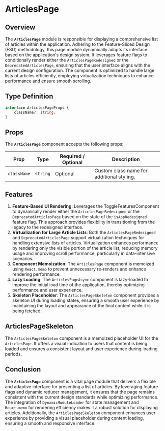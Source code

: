 # ArticlesPage

## Overview
The **`ArticlesPage`** module is responsible for displaying a comprehensive list of articles within the application. Adhering to the Feature-Sliced Design (FSD) methodology, this page module dynamically adapts its interface based on the application's design system. It leverages feature flags to conditionally render either the `ArticlesPageRedesigned` or the `DeprecatedArticlesPage`, ensuring that the user interface aligns with the current design configuration.
The component is optimized to handle large lists of articles efficiently, employing virtualization techniques to enhance performance and ensure smooth scrolling.

## Type Definition
```typescript
interface ArticlesPageProps {
    className?: string;
}
```
## Props

The **`ArticlesPage`** component accepts the following props:

| Prop       | Type       | Required / Optional | Description                             |
|------------|------------|----------------------|-----------------------------------------|
| `className` | `string`   | Optional             | Custom class name for additional styling. |

## Features

1. **Feature-Based UI Rendering**: Leverages the ToggleFeaturesComponent to dynamically render either the `ArticlesPageRedesigned` or the `DeprecatedArticlesPage` based on the state of the `isAppRedesigned` feature flag. This approach provides flexibility in transitioning from the legacy to the redesigned interface.
2. **Virtualization for Large Article Lists**: Both the `ArticlesPageRedesigned` and `DeprecatedArticlesPage` support virtualization techniques for handling extensive lists of articles. Virtualization enhances performance by rendering only the visible portion of the article list, reducing memory usage and improving scroll performance, particularly in data-intensive scenarios.
3. **Component Memoization**: The `ArticlesPage` component is memoized using `React.memo` to prevent unnecessary re-renders and enhance rendering performance.
4. **Lazy Loading**: The `ArticlesPageAsync` component is lazy-loaded to improve the initial load time of the application, thereby optimizing performance and user experience.
5. **Skeleton Placeholder**: The `ArticlesPageSkeleton` component provides a skeleton UI during loading states, ensuring a smooth user experience by maintaining the layout and appearance of the final content while it is being fetched.

## ArticlesPageSkeleton

The `ArticlesPageSkeleton` component is a memoized placeholder UI for the `ArticlesPage`. It offers a visual indication to users that content is being loaded and ensures a consistent layout and user experience during loading periods.

## Conclusion

The **`ArticlesPage`** component is a vital page module that delivers a flexible and adaptive interface for presenting a list of articles. By leveraging feature flags and dynamic reducer management, it ensures that the page remains consistent with the current design standards while optimizing performance. The integration of `DynamicModuleLoader` for state management and `React.memo` for rendering efficiency makes it a robust solution for displaying articles. Additionally, the `ArticlesPageSkeleton` component enhances user experience by providing a visual placeholder during content loading, ensuring a smooth and responsive interface.
